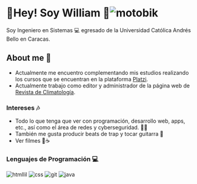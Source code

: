# 💙Hey! Soy William 💙![motobik](https://user-images.githubusercontent.com/125997854/222017423-6c9c22d3-ca36-4c88-a80d-f0130fb4b49b.gif)


Soy Ingeniero en Sistemas 💻 egresado de la Universidad Católica Andrés Bello en Caracas.

## About me 🐻
* Actualmente me encuentro complementando mis estudios realizando los cursos que se encuentran en la plataforma [Platzi](https://platzi.com/home "Platzi").
* Actualmente trabajo como editor y administrador de la página web de [Revista de Climatología](https://rclimatol.eu/ "Revista de Climatología").

### Intereses 🎶
* Todo lo que tenga que ver con programación, desarrollo web, apps, etc., así como el área de redes y cyberseguridad. 🕵️‍♀️
* También me gusta producir beats de trap y tocar guitarra 🎸
* Ver filmes 🧐☕

### Lenguajes de Programación 💻
![htmllil](https://user-images.githubusercontent.com/125997854/222015318-0698da17-e199-4600-8d5c-55280eda8c6f.png) ![css](https://user-images.githubusercontent.com/125997854/222018279-bb88137b-5557-4682-a898-198c1899db1b.png) ![git](https://user-images.githubusercontent.com/125997854/222018428-377afe82-c61a-447d-863a-aaa2b247ddbf.png) ![java](https://user-images.githubusercontent.com/125997854/222018482-267e0f7d-f5ac-4660-a11c-3233d61bf07a.png)






